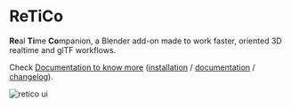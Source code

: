 # ReTiCo

**Re**al **Ti**me **Co**mpanion, a Blender add-on made to work faster, oriented 3D realtime and glTF workflows.

Check [Documentation to know more](https://github.com/Vinc3r/ReTiCo/wiki) ([installation](https://github.com/Vinc3r/ReTiCo/wiki/Installation) / [documentation](https://github.com/Vinc3r/ReTiCo/wiki/Documentation) / [changelog](https://github.com/Vinc3r/ReTiCo/wiki/Changelog)).

![retico ui](wiki/img/blender2.8-ui.png)

